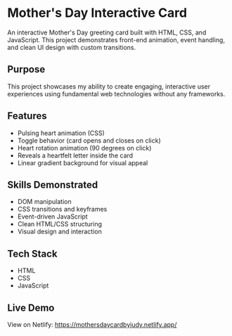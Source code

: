 # Mother's Day Interactive Card

An interactive Mother's Day greeting card built with HTML, CSS, and JavaScript. This project demonstrates front-end animation, event handling, and clean UI design with custom transitions.

## Purpose
This project showcases my ability to create engaging, interactive user experiences using fundamental web technologies without any frameworks.

## Features
- Pulsing heart animation (CSS)
- Toggle behavior (card opens and closes on click)
- Heart rotation animation (90 degrees on click)
- Reveals a heartfelt letter inside the card
- Linear gradient background for visual appeal

## Skills Demonstrated
- DOM manipulation
- CSS transitions and keyframes
- Event-driven JavaScript
- Clean HTML/CSS structuring
- Visual design and interaction

## Tech Stack
- HTML
- CSS
- JavaScript

## Live Demo
View on Netlify: https://mothersdaycardbyjudy.netlify.app/

